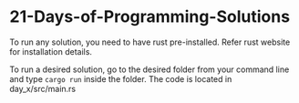 # 21-Days-of-Programming-Solutions
To run any solution, you need to have rust pre-installed. Refer rust website for installation details.

To run a desired solution, go to the desired folder from your command line and type ```cargo run```  inside the folder.
The code is located in day_x/src/main.rs
